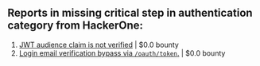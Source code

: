 ## Reports in missing critical step in authentication category from HackerOne:
1. [JWT audience claim is not verified](https://hackerone.com/reports/1889161) | $0.0 bounty
2. [Login email verification bypass via `/oauth/token`.](https://hackerone.com/reports/2676025) | $0.0 bounty